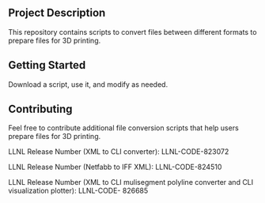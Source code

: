 ## Project Description
This repository contains scripts to convert files between different formats to prepare files for 3D printing.

## Getting Started
Download a script, use it, and modify as needed.

## Contributing
Feel free to contribute additional file conversion scripts that help users prepare files for 3D printing.



LLNL Release Number (XML to CLI converter): LLNL-CODE-823072

LLNL Release Number (Netfabb to IFF XML): LLNL-CODE-824510

LLNL Release Number (XML to CLI mulisegment polyline converter and CLI visualization plotter): LLNL-CODE- 826685

